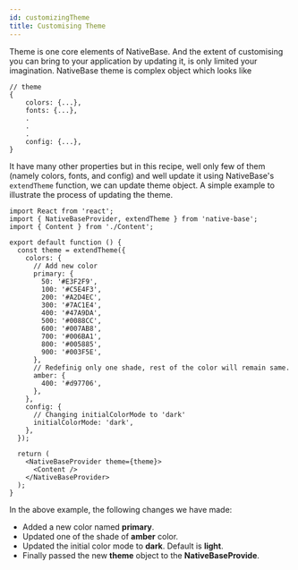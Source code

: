 ```yaml
---
id: customizingTheme
title: Customising Theme
---
```


Theme is one core elements of NativeBase. And the extent of customising you can bring to your application by updating it, is only limited your imagination. NativeBase theme is complex object which looks like

```tsx
// theme
{
	colors: {...},
	fonts: {...},
	.
	.
	.
	config: {...},
}
```

It have many other properties but in this recipe, well only few of them (namely colors, fonts, and config) and well update it using NativeBase's `extendTheme` function, we can update theme object. A simple example to illustrate the process of updating the theme.

```tsx
import React from 'react';
import { NativeBaseProvider, extendTheme } from 'native-base';
import { Content } from './Content';

export default function () {
  const theme = extendTheme({
    colors: {
      // Add new color
      primary: {
        50: '#E3F2F9',
        100: '#C5E4F3',
        200: '#A2D4EC',
        300: '#7AC1E4',
        400: '#47A9DA',
        500: '#0088CC',
        600: '#007AB8',
        700: '#006BA1',
        800: '#005885',
        900: '#003F5E',
      },
      // Redefinig only one shade, rest of the color will remain same.
      amber: {
        400: '#d97706',
      },
    },
    config: {
      // Changing initialColorMode to 'dark'
      initialColorMode: 'dark',
    },
  });

  return (
    <NativeBaseProvider theme={theme}>
      <Content />
    </NativeBaseProvider>
  );
}
```

In the above example, the following changes we have made:

- Added a new color named **primary**.
- Updated one of the shade of **amber** color.
- Updated the initial color mode to **dark**. Default is **light**.
- Finally passed the new **theme** object to the **NativeBaseProvide**.
